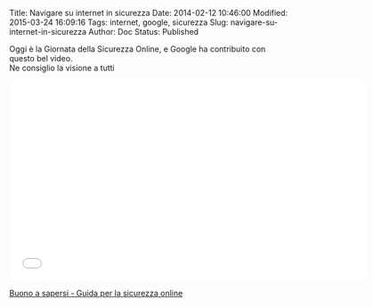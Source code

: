 Title: Navigare su internet in sicurezza
Date: 2014-02-12 10:46:00
Modified: 2015-03-24 16:09:16
Tags: internet, google, sicurezza
Slug: navigare-su-internet-in-sicurezza
Author: Doc
Status: Published

Oggi è la Giornata della Sicurezza Online, e Google ha contribuito con
questo bel video.  
Ne consiglio la visione a tutti

<iframe width="640" height="360" src="//www.youtube.com/embed/fCtLMGod0Ok" frameborder="0" allowfullscreen></iframe>

[Buono a sapersi - Guida per la sicurezza
online](https://www.google.it/goodtoknow/)
